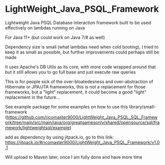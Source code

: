 # LightWeight_Java_PSQL_Framework
Lightweight Java PSQL Database interaction framework built to be used effectively on lambdas running on Java

For Java 11+ (but could work on Java 7/8 as well)

Dependency size is small (what lambdas need when cold booting), I tried to keep it as small as possible, but further improvements could perhaps still be made

It uses Apache's DB Utils as its core, with more code wrapped around that but it still allows you to go full base and just execute raw queries

This is for people sick of the over-bloatedesness and over-abstraction of Hibernate or JPA/JTA frameworks, this is not a replacement for those frameworks, but a "light" replacement, it could become a good "light" replacement in the future...

See example package for some examples on how to use this library/small-framework
(https://github.com/ricomaster9000/LightWeight_Java_PSQL_SQL_Framework/tree/main/src/main/java/org/greatgamesonly/shared/opensource/sql/framework/lightweightsql/example)

add as dependency by using jitpack.io, go to this link: https://jitpack.io/#ricomaster9000/LightWeight_Java_PSQL_Framework/v1.0.1

Will upload to Maven later, once I am fully done and have more time
